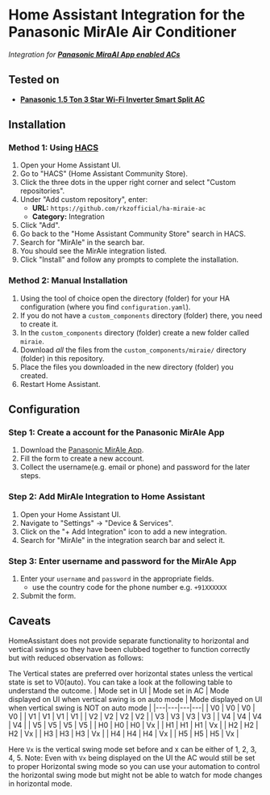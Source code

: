 
# Home Assistant Integration for the Panasonic MirAIe Air Conditioner

*Integration for **[Panasonic MiraAI App enabled ACs](https://store.in.panasonic.com/air-conditioners/split-ac.html)***

## Tested on
- **[Panasonic 1.5 Ton 3 Star Wi-Fi Inverter Smart Split AC](https://store.in.panasonic.com/air-conditioners/split-ac/cs-cu-su18zkywt.html)**

## Installation

### Method 1: Using [HACS](https://hacs.xyz)

1. Open your Home Assistant UI.
2. Go to "HACS" (Home Assistant Community Store).
3. Click the three dots in the upper right corner and select "Custom repositories".
5. Under "Add custom repository", enter:
    - **URL:** `https://github.com/rkzofficial/ha-miraie-ac`
    - **Category:** Integration
6. Click "Add".
7. Go back to the "Home Assistant Community Store" search in HACS.
8. Search for "MirAIe" in the search bar.
9. You should see the MirAIe integration listed.
10. Click "Install" and follow any prompts to complete the installation.

### Method 2: Manual Installation

1. Using the tool of choice open the directory (folder) for your HA configuration (where you find `configuration.yaml`).
2. If you do not have a `custom_components` directory (folder) there, you need to create it.
3. In the `custom_components` directory (folder) create a new folder called `miraie`.
4. Download _all_ the files from the `custom_components/miraie/` directory (folder) in this repository.
5. Place the files you downloaded in the new directory (folder) you created.
6. Restart Home Assistant.

## Configuration

### Step 1: Create a account for the Panasonic MirAIe App
1. Download the [Panasonic MirAIe App](https://play.google.com/store/apps/details?id=com.panasonic.in.miraie&hl=en_IN&gl=US).
2. Fill the form to create a new account.
3. Collect the username(e.g. email or phone) and password for the later steps.

### Step 2: Add MirAIe Integration to Home Assistant
1. Open your Home Assistant UI.
2. Navigate to "Settings" -> "Device & Services".
3. Click on the "+ Add Integration" icon to add a new integration.
4. Search for "MirAIe" in the integration search bar and select it.

### Step 3: Enter username and password for the MirAIe App
1. Enter your `username` and `password` in the appropriate fields.
    - use the country code for the phone number e.g. `+91XXXXXX`
2. Submit the form.

## Caveats
HomeAssistant does not provide separate functionality to horizontal and vertical swings so they have been clubbed together to function correctly but with reduced observation as follows:

The Vertical states are preferred over horizontal states unless the vertical state is set to V0(auto).
You can take a look at the following table to understand the outcome.
| Mode set in UI | Mode set in AC | Mode displayed on UI when vertical swing is on auto mode | Mode displayed on UI when vertical swing is NOT on auto mode |
|---|---|---|---|
| V0 | V0 | V0 | V0 |
| V1 | V1 | V1 | V1 |
| V2 | V2 | V2 | V2 |
| V3 | V3 | V3 | V3 |
| V4 | V4 | V4 | V4 |
| V5 | V5 | V5 | V5 |
| H0 | H0 | H0 | Vx |
| H1 | H1 | H1 | Vx |
| H2 | H2 | H2 | Vx |
| H3 | H3 | H3 | Vx |
| H4 | H4 | H4 | Vx |
| H5 | H5 | H5 | Vx |

Here `Vx` is the vertical swing mode set before and x can be either of 1, 2, 3, 4, 5.
Note: Even with `Vx` being displayed on the UI the AC would still be set to proper Horizontal swing mode so you can use your automation to control the horizontal swing mode but might not be able to watch for mode changes in horizontal mode.